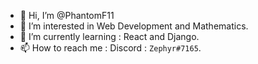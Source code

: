 - 👋 Hi, I’m @PhantomF11
- 👀 I’m interested in Web Development and Mathematics.
- 🌱 I’m currently learning : React and Django.
- 📫 How to reach me : Discord : `Zephyr#7165`.

<!---
PhantomF11/PhantomF11 is a ✨ special ✨ repository because its `README.md` (this file) appears on your GitHub profile.
You can click the Preview link to take a look at your changes.
--->
